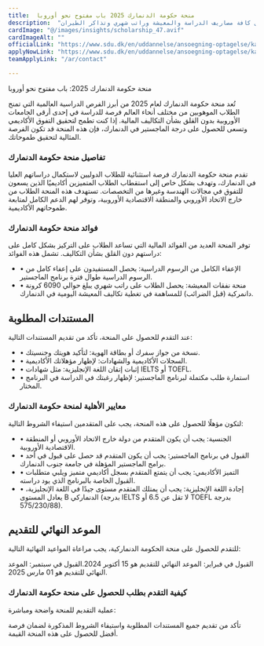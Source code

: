 ```yaml
---
title:  منحة حكومة الدنمارك 2025 باب مفتوح نحو أوروبا 
description:  "منحة ممولة بالكامل مقدمة من الحكومة الدنماركية لتمويل كافة مصاريف الدراسة والمعيشة وراتب شهري وتذاكر الطيران." 
cardImage: "@/images/insights/scholarship_47.avif" 
cardImageAlt: "" 
officialLink: "https://www.sdu.dk/en/uddannelse/ansoegning-optagelse/kandidat-erhvervskandidat/non-eu-admission" 
applyNowLink: "https://www.sdu.dk/en/uddannelse/ansoegning-optagelse/kandidat-erhvervskandidat/non-eu-admission" 
teamApplyLink: "/ar/contact"

---
```


منحة حكومة الدنمارك 2025: باب مفتوح نحو أوروبا

تُعد منحة حكومة الدنمارك لعام 2025 من أبرز الفرص الدراسية العالمية التي تمنح الطلاب الموهوبين من مختلف أنحاء العالم فرصة للدراسة في إحدى أرقى الجامعات الأوروبية بدون القلق بشأن التكاليف المالية. إذا كنت تطمح لتحقيق التفوق الأكاديمي وتسعى للحصول على درجة الماجستير في الدنمارك، فإن هذه المنحة قد تكون الفرصة المثالية لتحقيق طموحاتك.

### تفاصيل منحة حكومة الدنمارك

تقدم منحة حكومة الدنمارك فرصة استثنائية للطلاب الدوليين لاستكمال دراساتهم العليا في الدنمارك، وتهدف بشكل خاص إلى استقطاب الطلاب المتميزين أكاديميًا الذين يسعون للتفوق في مجالات الهندسة وغيرها من التخصصات. تستهدف هذه المنحة الطلاب من خارج الاتحاد الأوروبي والمنطقة الاقتصادية الأوروبية، وتوفر لهم الدعم الكامل لمتابعة طموحاتهم الأكاديمية.

### فوائد منحة حكومة الدنمارك

توفر المنحة العديد من الفوائد المالية التي تساعد الطلاب على التركيز بشكل كامل على دراستهم دون القلق بشأن التكاليف. تشمل هذه الفوائد:

- • الإعفاء الكامل من الرسوم الدراسية: يحصل المستفيدون على إعفاء كامل من الرسوم الدراسية طوال فترة برنامج الماجستير.
- • منحة نفقات المعيشة: يحصل الطلاب على راتب شهري يبلغ حوالي 6090 كرونة دانمركية (قبل الضرائب) للمساهمة في تغطية تكاليف المعيشة اليومية في الدنمارك.

## المستندات المطلوبة

عند التقدم للحصول على المنحة، تأكد من تقديم المستندات التالية:

- • نسخة من جواز سفرك أو بطاقة الهوية: لتأكيد هويتك وجنسيتك.
- • السجلات الأكاديمية والشهادات: لإظهار مؤهلاتك الأكاديمية.
- • إثبات إتقان اللغة الإنجليزية: مثل شهادات IELTS أو TOEFL.
- • استمارة طلب مكتملة لبرنامج الماجستير: لإظهار رغبتك في الدراسة في البرنامج المختار.

### معايير الأهلية لمنحة حكومة الدنمارك

لتكون مؤهلًا للحصول على هذه المنحة، يجب على المتقدمين استيفاء الشروط التالية:

- • الجنسية: يجب أن يكون المتقدم من دولة خارج الاتحاد الأوروبي أو المنطقة الاقتصادية الأوروبية.
- • القبول في برنامج الماجستير: يجب أن يكون المتقدم قد حصل على قبول في أحد برامج الماجستير المؤهلة في جامعة جنوب الدنمارك.
- • التميز الأكاديمي: يجب أن يتمتع المتقدم بسجل أكاديمي متميز ويلبي متطلبات القبول الخاصة بالبرنامج الذي يود دراسته.
- • إجادة اللغة الإنجليزية: يجب أن يمتلك المتقدم مستوى جيدًا في اللغة الإنجليزية، يعادل المستوى B الدنماركي (بدرجة IELTS لا تقل عن 6.5 أو TOEFL بدرجة 575/230/88).

## الموعد النهائي للتقديم

للتقدم للحصول على منحة الحكومة الدنماركية، يجب مراعاة المواعيد النهائية التالية:

القبول في فبراير: الموعد النهائي للتقديم هو 15 أكتوبر 2024.القبول في سبتمبر: الموعد النهائي للتقديم هو 01 مارس 2025.

### كيفية التقدم بطلب للحصول على منحة حكومة الدنمارك

عملية التقديم للمنحة واضحة ومباشرة:


تأكد من تقديم جميع المستندات المطلوبة واستيفاء الشروط المذكورة لضمان فرصة أفضل للحصول على هذه المنحة القيمة.

